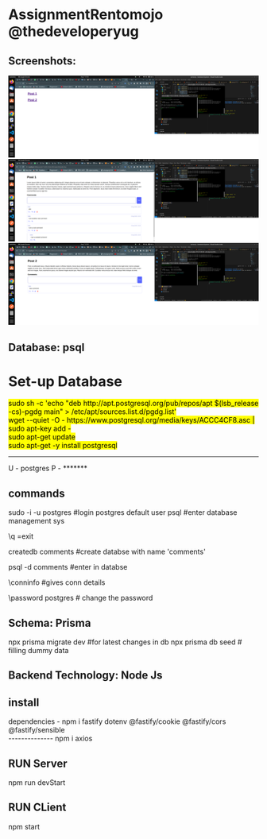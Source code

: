 # AssignmentRentomojo @thedeveloperyug


## Screenshots:
<img src="/ss11.png"></img>
<img src="/ss12.png"></img>
<img src="/ss13.png"></img>


## Database: psql
<h1>Set-up Database</h1>
<mark>sudo sh -c 'echo "deb http://apt.postgresql.org/pub/repos/apt $(lsb_release -cs)-pgdg main" > /etc/apt/sources.list.d/pgdg.list' </br>
wget --quiet -O - https://www.postgresql.org/media/keys/ACCC4CF8.asc | sudo apt-key add -  </br>
sudo apt-get update  </br>
sudo apt-get -y install postgresql </br>
</mark>

--------------------

U - postgres
P - *******

commands
-------------
sudo -i -u postgres #login postgres default user
psql #enter database management sys

\q =exit

createdb comments    #create databse with name 'comments'

psql -d comments  #enter in databse

\conninfo #gives conn details

\password postgres  # change the password

## Schema: Prisma

npx prisma migrate dev #for latest changes in db
npx prisma db seed # filling dummy data

## Backend Technology: Node Js
## install 
dependencies - npm i fastify dotenv @fastify/cookie @fastify/cors @fastify/sensible </br>
-------------- npm i axios

## RUN Server 
npm run devStart

## RUN CLient
npm start

